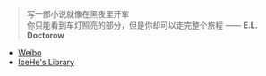 <!-- > 好记性不如烂博客 -->

<!-- Done is better than perfect. -->

> 写一部小说就像在黑夜里开车<br/>你只能看到车灯照亮的部分，但是你却可以走完整个旅程
> —— **E.L. Doctorow**

- [Weibo](https://weibo.com/icedes)
- [IceHe's Library](#icehe39s-lib)

<!-- ### Hi there 👋 -->

<!--
**IceHe/IceHe** is a ✨ _special_ ✨ repository because its `README.md` (this file) appears on your GitHub profile.

Here are some ideas to get you started:

- 🔭 I’m currently working on ...
- 🌱 I’m currently learning ...
- 👯 I’m looking to collaborate on ...
- 🤔 I’m looking for help with ...
- 💬 Ask me about ...
- 📫 How to reach me: ...
- 😄 Pronouns: ...
- ⚡ Fun fact: ...
-->

